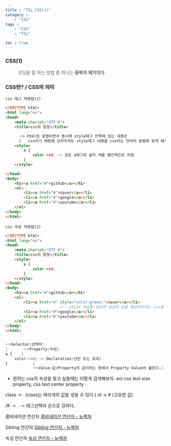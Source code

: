 ```yaml
---
title : "TIL_CSS(1)"
category : 
    - "CSS"
tags : 
    - "CSS"
    - "TIL"

toc : true
---
```

<h3>CSS(1)</h3>

> 코딩을 잘 하는 방법 중 하나는 __중복의 제거이다.__

### CSS란? / CSS의 의미

`css 태그 적용법(1)`

``` html
<!DOCTYPE html>
<html lang="en">
<head>
    <meta charset="UTF-8">
    <title>css의 등장</title>

      ㅡ> html의 문법이면서 동시에 style태그 안쪽에 있는 내용은
      |   css이기 때문에 브라우저는 style태그 내용을 css라는 언어의 문법에 맞게 해석함
    <style>
        a {
            color:red; -> 모든 a태그의 글자 색을 빨간색으로 지정
        }
    </style>

</head>
<body>
    <h1><a href="#">github</a></h1>
    <ol>
        <li><a href="#">naver</a></li>
        <li><a href="#">google</a></li>
        <li><a href="#">youtube</a></li>
    </ol>
</body>
</html>
```

`css 속성 적용법(2)`

``` html
<!DOCTYPE html>
<html lang="en">
<head>
    <meta charset="UTF-8">
    <title>css의 등장</title>
    <style>
        a {
            color:red;
        }
    </style>
</head>
<body>
    <h1><a href="#">github</a></h1>
    <ol>
        <li><a href="#" style="color:green;">naver</a></li>
                        <!--style 속성을 썼으면 속성의 값을 웹브라우저는 css로 해석을 한다. -->
        <li><a href="#">google</a></li>
        <li><a href="#">youtube</a></li>
    </ol>
</body>
</html>
```

``` css

ㅡ>Selector(선택자)
|       ㅡ>Property(속성)
a {    |
    color:red; -> Declaration(선언 또는 효과)
}           |
            ㅡ>Value(값/Property의 값이라는 뜻에서 Property Value라 불린다.)
```

* 원하는 css의 속성을 찾고 싶을때는 이렇게 검색해보자.
ex) css text size property, css text center property

class -> . (class는 여러개의 값을 넣을 수 있다.)
id -> # (고유한 값)

/# -> . -> 태그선택자 순으로 강하다.

콤비네이션 연산자
[콤비네이션 연산자 - 뉴렉처](https://www.youtube.com/watch?v=CTsmLwwSPmc&list=PLq8wAnVUcTFUffyIZTTV0LZr1RrfQEuHX&index=29)

Sibling 연산자
[Sibling 연산자 - 뉴렉처](https://www.youtube.com/watch?v=TMKy6ETO798&list=PLq8wAnVUcTFUffyIZTTV0LZr1RrfQEuHX&index=30)

속성 연산자
[속성 연산자 - 뉴렉처](https://www.youtube.com/watch?v=vfrMGL9AWXI&list=PLq8wAnVUcTFUffyIZTTV0LZr1RrfQEuHX&index=31)